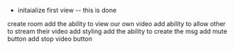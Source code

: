 

- initaialize first view  -- this is done

create room
add the ability to view our own video
add ability to allow other to stream their video
add styling 
add the ability to create the msg
add mute button
add stop video button
